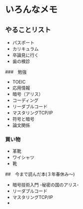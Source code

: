 # いろんなメモ

## やることリスト
* パスポート
* カリキュラム
* 卒論見に行く
* 歯の検診

###　勉強
* TOEIC
* 応用情報
* 暗号（アリス）
* コーディング
* リーダブルコード
* マスタリングTCP/IP
* 符号と暗号
* 論文関係
  

### 買い物
* 革靴
* ワイシャツ
* 靴


##　今まで読んだ本(３年春休み～)
* 暗号技術入門 -秘密の国のアリス-
* リーダブルコード
* マスタリングTCP/IP
* 
